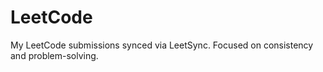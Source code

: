 # LeetCode
My LeetCode submissions synced via LeetSync. Focused on consistency and problem-solving.
